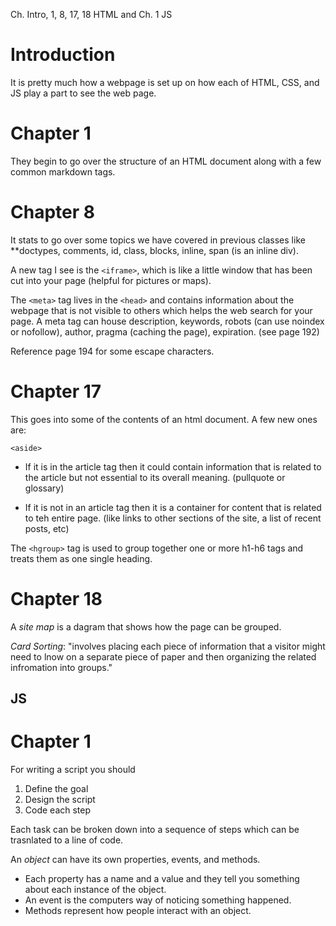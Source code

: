 Ch. Intro, 1, 8, 17, 18 HTML and Ch. 1 JS

# Introduction
It is pretty much how a webpage is set up on how each of HTML, CSS, and JS play a part to see the web page. 

# Chapter 1
They begin to go over the structure of an HTML document along with a few common markdown tags. 

# Chapter 8
It stats to go over some topics we have covered in previous classes like **doctypes, comments, id, class, blocks, inline, span (is an inline div).

A new tag I see is the ```<iframe>```, which is like a little window that has been cut into your page (helpful for pictures or maps).

The ```<meta>``` tag lives in the ```<head>``` and contains information about the webpage that is not visible to others which helps the web search for your page. 
A meta tag can house description, keywords, robots (can use noindex or nofollow), author, pragma (caching the page), expiration. (see page 192)

Reference page 194 for some escape characters. 

# Chapter 17
This goes into some of the contents of an html document. A few new ones are:

```<aside>```
- If it is in the article tag then it could contain information that is related to the article but not essential to its overall meaning. (pullquote or glossary)

- If it is not in an article tag then it is a container for content that is related to teh entire page. (like links to other sections of the site, a list of recent posts, etc)

The ```<hgroup>``` tag is used to group together one or more h1-h6 tags and treats them as one single heading. 

# Chapter 18
A *site map* is a dagram that shows how the page can be grouped. 

*Card Sorting*: "involves placing each piece of information that a visitor might need to  lnow on a separate piece of paper and then organizing the related infromation into groups." 

## JS

# Chapter 1

For writing a script you should 
1. Define the goal
1. Design the script
1. Code each step

Each task can be broken down into a sequence of steps which can be trasnlated to a line of code. 

An *object* can have its own properties, events, and methods. 
- Each property has a name and a value and they tell you something about each instance of the object. 
- An event is the computers way of noticing something happened. 
- Methods represent how people interact with an object. 


